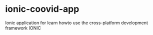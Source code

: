 # ionic-coovid-app
Ionic application for learn howto use the cross-platform development framework IONIC
